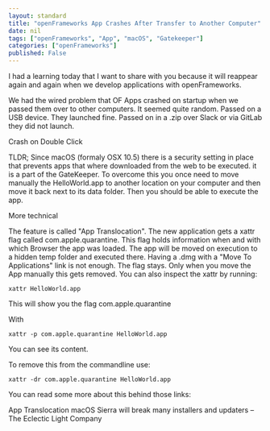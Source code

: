 ```yaml
---
layout: standard
title: "openFrameworks App Crashes After Transfer to Another Computer"
date: nil
tags: ["openFrameworks", "App", "macOS", "Gatekeeper"]
categories: ["openFrameworks"]
published: False
---
```


I had a learning today that I want to share with you because it will reappear again and again when we develop applications with openFrameworks.

We had the wired problem that OF Apps crashed on startup when we passed them over to other computers. It seemed quite random. Passed on a USB device. They launched fine. Passed on in a .zip over Slack or via GitLab they did not launch.  

Crash on Double Click

TLDR; Since macOS (formaly OSX 10.5) there is a security setting in place that prevents apps that where downloaded from the web to be executed. it is a part of the GateKeeper. To overcome this you once need to move manually the HelloWorld.app to another location on your computer and then move it back next to its data folder. Then you should be able to execute the app.

More technical

The feature is called "App Translocation". The new application gets a xattr flag called com.apple.quarantine. This flag holds information when and with which Browser the app was loaded. The app will be moved on execution to a hidden temp folder and executed there. Having a .dmg with a "Move To Applications" link is not enough. The flag stays. Only when you move the App manually this gets removed. You can also inspect the xattr by running:

    xattr HelloWorld.app

This will show you the flag com.apple.quarantine

With

    xattr -p com.apple.quarantine HelloWorld.app

You can see its content.

To remove this from the commandline use:

    xattr -dr com.apple.quarantine HelloWorld.app

You can read some more about this behind those links:

App Translocation
macOS Sierra will break many installers and updaters – The Eclectic Light Company